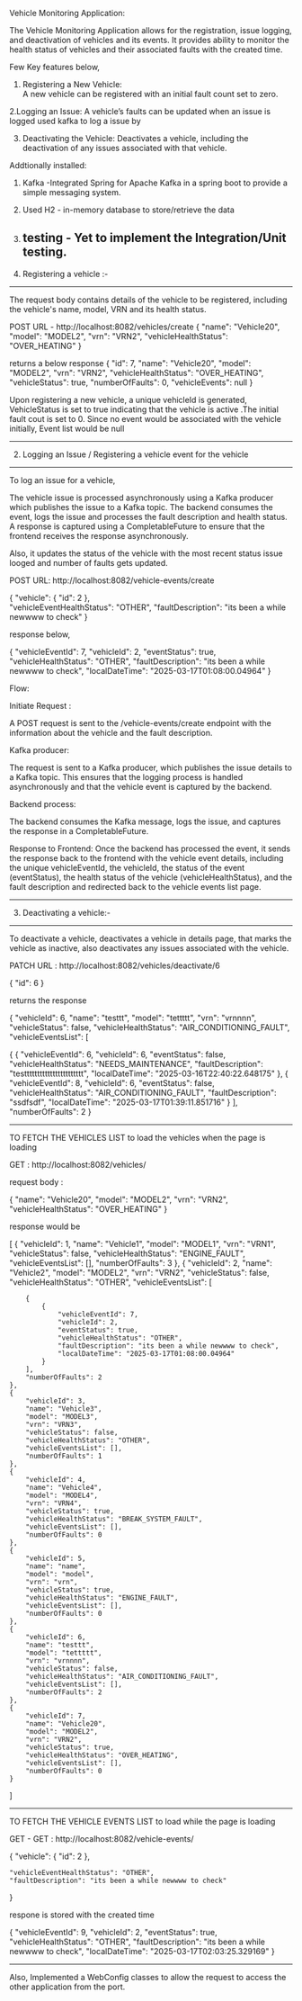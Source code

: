Vehicle Monitoring Application:


The Vehicle Monitoring Application allows for the registration, issue logging, and deactivation of vehicles and its events. 
It provides ability to monitor the health status of vehicles and their associated faults with the created time.

Few Key features below, 
1. Registering a New Vehicle:  
       A new vehicle can be registered with an initial fault count set to zero.

2.Logging an Issue: 
       A vehicle’s faults can be updated when an issue is logged used kafka to log a issue by

3. Deactivating the Vehicle: 
      Deactivates a vehicle, including the deactivation of any issues associated with that vehicle.

Addtionally installed:

1. Kafka -Integrated Spring for Apache Kafka in a spring boot to provide a simple messaging system.
2. Used H2 - in-memory database to store/retrieve the data
3. testing - Yet to implement the Integration/Unit testing.
   --------------------------------------------------------------------------------------------------------------------

1. Registering a vehicle :-
---------------------------

The request body contains details of the vehicle to be registered, including the vehicle's name, model, VRN and its health status.

POST URL - http://localhost:8082/vehicles/create
{
    "name": "Vehicle20",
    "model": "MODEL2",
    "vrn": "VRN2",
    "vehicleHealthStatus": "OVER_HEATING"
}

returns a below response
{
    "id": 7,
    "name": "Vehicle20",
    "model": "MODEL2",
    "vrn": "VRN2",
    "vehicleHealthStatus": "OVER_HEATING",
    "vehicleStatus": true,
    "numberOfFaults": 0,
    "vehicleEvents": null
} 

Upon registering a new vehicle, a unique vehicleId is generated, VehicleStatus is set to true indicating that the vehicle is active .The initial fault cout is set to 0.
Since no event would be associated with the vehicle initially, Event list would be null


------------------------------------------------------------------------------------------------------------------------------------------------------------------------


2. Logging an Issue / Registering a vehicle event for the vehicle
-----------------------------------------------------------------

To log an issue for a vehicle, 

The vehicle issue is processed asynchronously using a Kafka producer which publishes the issue to a Kafka topic. The backend consumes the event, logs the issue and processes the fault description and health status.
A response is captured using a CompletableFuture to ensure that the frontend receives the response asynchronously.

Also, it updates the status of the vehicle with the most recent status issue looged and number of faults gets updated.

POST URL: http://localhost:8082/vehicle-events/create

{
    "vehicle":
    {
        "id": 2
    },    
    "vehicleEventHealthStatus": "OTHER",
    "faultDescription": "its been a while newwww to check"
}

response below,

{
    "vehicleEventId": 7,
    "vehicleId": 2,
    "eventStatus": true,
    "vehicleHealthStatus": "OTHER",
    "faultDescription": "its been a while newwww to check",
    "localDateTime": "2025-03-17T01:08:00.04964"
}

Flow:


Initiate Request : 

A POST request is sent to the /vehicle-events/create endpoint with the  information about the vehicle and the fault description.

Kafka producer: 

The request is sent to a Kafka producer, which publishes the issue details to a Kafka topic. 
This ensures that the logging process is handled asynchronously and that the vehicle event is captured by the backend.

Backend process:

The backend consumes the Kafka message, logs the issue, and captures the response in a CompletableFuture.

Response to Frontend:
Once the backend has processed the event, it sends the response back to the frontend with the vehicle event details,
including the unique vehicleEventId, the vehicleId, the status of the event (eventStatus), 
the health status of the vehicle (vehicleHealthStatus), and the fault description and redirected back to the vehicle events list page.

------------------------------------------------------------------------------------------------------------------------------------------------------------------



3. Deactivating a vehicle:-
----------------------------

To deactivate a vehicle, deactivates a vehicle in details page, that marks the vehicle as inactive, also deactivates any issues associated with the vehicle.

PATCH URL : http://localhost:8082/vehicles/deactivate/6

{
    "id": 6
}

returns the response

{
    "vehicleId": 6,
    "name": "testtt",
    "model": "tettttt",
    "vrn": "vrnnnn",
    "vehicleStatus": false,
    "vehicleHealthStatus": "AIR_CONDITIONING_FAULT",
    "vehicleEventsList": [

{
    {
            "vehicleEventId": 6,
            "vehicleId": 6,
            "eventStatus": false,
            "vehicleHealthStatus": "NEEDS_MAINTENANCE",
            "faultDescription": "testtttttttttttttttttttttt",
            "localDateTime": "2025-03-16T22:40:22.648175"
        },
        {
            "vehicleEventId": 8,
            "vehicleId": 6,
            "eventStatus": false,
            "vehicleHealthStatus": "AIR_CONDITIONING_FAULT",
            "faultDescription": "ssdfsdf",
            "localDateTime": "2025-03-17T01:39:11.851716"
        }
    ],
    "numberOfFaults": 2
}

-------------------------------------------------------------------------------------------------------------------------------


TO FETCH THE VEHICLES LIST to load the vehicles when the page is loading 

GET : http://localhost:8082/vehicles/

request body : 

{
    "name": "Vehicle20",
    "model": "MODEL2",
    "vrn": "VRN2",
    "vehicleHealthStatus": "OVER_HEATING"
}


response would be

[
    {
        "vehicleId": 1,
        "name": "Vehicle1",
        "model": "MODEL1",
        "vrn": "VRN1",
        "vehicleStatus": false,
        "vehicleHealthStatus": "ENGINE_FAULT",
        "vehicleEventsList": [],
        "numberOfFaults": 3
    },
    {
        "vehicleId": 2,
        "name": "Vehicle2",
        "model": "MODEL2",
        "vrn": "VRN2",
        "vehicleStatus": false,
        "vehicleHealthStatus": "OTHER",
        "vehicleEventsList": [

        {
            {
                "vehicleEventId": 7,
                "vehicleId": 2,
                "eventStatus": true,
                "vehicleHealthStatus": "OTHER",
                "faultDescription": "its been a while newwww to check",
                "localDateTime": "2025-03-17T01:08:00.04964"
            }
        ],
        "numberOfFaults": 2
    },
    {
        "vehicleId": 3,
        "name": "Vehicle3",
        "model": "MODEL3",
        "vrn": "VRN3",
        "vehicleStatus": false,
        "vehicleHealthStatus": "OTHER",
        "vehicleEventsList": [],
        "numberOfFaults": 1
    },
    {
        "vehicleId": 4,
        "name": "Vehicle4",
        "model": "MODEL4",
        "vrn": "VRN4",
        "vehicleStatus": true,
        "vehicleHealthStatus": "BREAK_SYSTEM_FAULT",
        "vehicleEventsList": [],
        "numberOfFaults": 0
    },
    {
        "vehicleId": 5,
        "name": "name",
        "model": "model",
        "vrn": "vrn",
        "vehicleStatus": true,
        "vehicleHealthStatus": "ENGINE_FAULT",
        "vehicleEventsList": [],
        "numberOfFaults": 0
    },
    {
        "vehicleId": 6,
        "name": "testtt",
        "model": "tettttt",
        "vrn": "vrnnnn",
        "vehicleStatus": false,
        "vehicleHealthStatus": "AIR_CONDITIONING_FAULT",
        "vehicleEventsList": [],
        "numberOfFaults": 2
    },
    {
        "vehicleId": 7,
        "name": "Vehicle20",
        "model": "MODEL2",
        "vrn": "VRN2",
        "vehicleStatus": true,
        "vehicleHealthStatus": "OVER_HEATING",
        "vehicleEventsList": [],
        "numberOfFaults": 0
    }
]


----------------------------------------------------- 

TO FETCH THE VEHICLE EVENTS  LIST to load while the page is loading

GET - GET : http://localhost:8082/vehicle-events/

{
    "vehicle":
    {
        "id": 2
    },
    
    "vehicleEventHealthStatus": "OTHER",
    "faultDescription": "its been a while newwww to check"
}

respone is stored with the created time

{
    "vehicleEventId": 9,
    "vehicleId": 2,
    "eventStatus": true,
    "vehicleHealthStatus": "OTHER",
    "faultDescription": "its been a while newwww to check",
    "localDateTime": "2025-03-17T02:03:25.329169"
}

-----------------------------------------------------------------------------------------------------------


Also, Implemented a WebConfig classes to allow the request to access the other application from the port.



